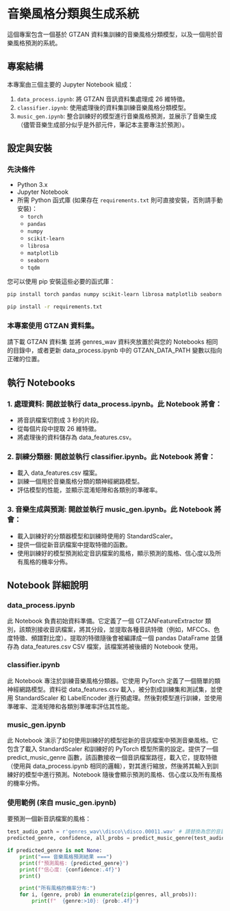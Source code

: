 # 音樂風格分類與生成系統

這個專案包含一個基於 GTZAN 資料集訓練的音樂風格分類模型，以及一個用於音樂風格預測的系統。

## 專案結構

本專案由三個主要的 Jupyter Notebook 組成：

1.  `data_process.ipynb`: 將 GTZAN 音訊資料集處理成 26 維特徵。
2.  `classifier.ipynb`: 使用處理後的資料集訓練音樂風格分類模型。
3.  `music_gen.ipynb`: 整合訓練好的模型進行音樂風格預測，並展示了音樂生成（儘管音樂生成部分似乎是外部元件，筆記本主要專注於預測）。

## 設定與安裝

### 先決條件

* Python 3.x
* Jupyter Notebook
* 所需 Python 函式庫 (如果存在 `requirements.txt` 則可直接安裝，否則請手動安裝)：
    * `torch`
    * `pandas`
    * `numpy`
    * `scikit-learn`
    * `librosa`
    * `matplotlib`
    * `seaborn`
    * `tqdm`

您可以使用 pip 安裝這些必要的函式庫：

```bash
pip install torch pandas numpy scikit-learn librosa matplotlib seaborn tqdm
```
```bash
pip install -r requirements.txt
```

### 本專案使用 GTZAN 資料集。
請下載 GTZAN 資料集 並將 genres_wav 資料夾放置於與您的 Notebooks 相同的目錄中，或者更新 data_process.ipynb 中的 GTZAN_DATA_PATH 變數以指向正確的位置。

## 執行 Notebooks
### 1. 處理資料: 開啟並執行 data_process.ipynb。此 Notebook 將會：

* 將音訊檔案切割成 3 秒的片段。
* 從每個片段中提取 26 維特徵。
* 將處理後的資料儲存為 data_features.csv。

### 2. 訓練分類器: 開啟並執行 classifier.ipynb。此 Notebook 將會：

* 載入 data_features.csv 檔案。
* 訓練一個用於音樂風格分類的類神經網路模型。
* 評估模型的性能，並顯示混淆矩陣和各類別的準確率。

### 3. 音樂生成與預測: 開啟並執行 music_gen.ipynb。此 Notebook 將會：

* 載入訓練好的分類器模型和訓練時使用的 StandardScaler。
* 提供一個從新音訊檔案中提取特徵的函數。
* 使用訓練好的模型預測給定音訊檔案的風格，顯示預測的風格、信心度以及所有風格的機率分佈。
## Notebook 詳細說明
### data_process.ipynb
此 Notebook 負責初始資料準備。它定義了一個 GTZANFeatureExtractor 類別，該類別接收音訊檔案，將其分段，並提取各種音訊特徵（例如，MFCCs、色度特徵、頻譜對比度）。提取的特徵隨後會被編譯成一個 pandas DataFrame 並儲存為 data_features.csv CSV 檔案，該檔案將被後續的 Notebook 使用。

### classifier.ipynb
此 Notebook 專注於訓練音樂風格分類器。它使用 PyTorch 定義了一個簡單的類神經網路模型。資料從 data_features.csv 載入，被分割成訓練集和測試集，並使用 StandardScaler 和 LabelEncoder 進行預處理。然後對模型進行訓練，並使用準確率、混淆矩陣和各類別準確率評估其性能。

### music_gen.ipynb
此 Notebook 演示了如何使用訓練好的模型從新的音訊檔案中預測音樂風格。它包含了載入 StandardScaler 和訓練好的 PyTorch 模型所需的設定。提供了一個 predict_music_genre 函數，該函數接收一個音訊檔案路徑，載入它，提取特徵（使用與 data_process.ipynb 相同的邏輯），對其進行縮放，然後將其輸入到訓練好的模型中進行預測。Notebook 隨後會顯示預測的風格、信心度以及所有風格的機率分佈。

### 使用範例 (來自 music_gen.ipynb)
要預測一個新音訊檔案的風格：
```python
test_audio_path = r'genres_wav\\disco\\disco.00011.wav' # 請替換為您的音訊檔案路徑
predicted_genre, confidence, all_probs = predict_music_genre(test_audio_path, model, scaler)

if predicted_genre is not None:
    print("=== 音樂風格預測結果 ===")
    print(f"預測風格: {predicted_genre}")
    print(f"信心度: {confidence:.4f}")
    print()

    print("所有風格的機率分布:")
    for i, (genre, prob) in enumerate(zip(genres, all_probs)):
        print(f"  {genre:>10}: {prob:.4f}")
```
